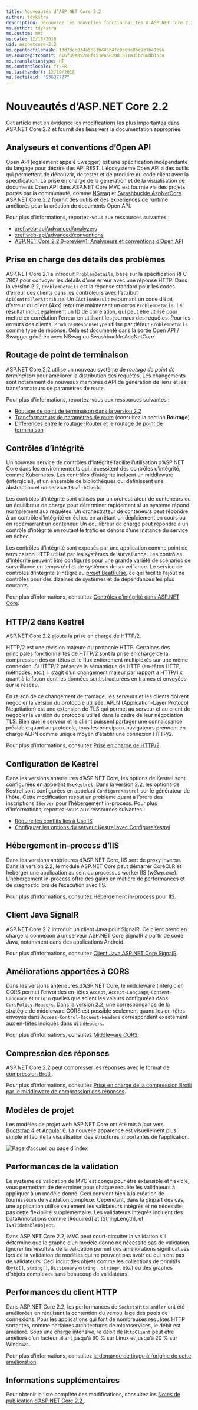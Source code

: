 ```yaml
---
title: Nouveautés d’ASP.NET Core 2.2
author: tdykstra
description: Découvrez les nouvelles fonctionnalités d’ASP.NET Core 2.2.
ms.author: tdykstra
ms.custom: mvc
ms.date: 12/18/2018
uid: aspnetcore-2.2
ms.openlocfilehash: 13d7dec834a5661b445b4fc0c0be8be9b7b41b9e
ms.sourcegitcommit: 816f39e852a8f453e8682081871a31bc66db153a
ms.translationtype: HT
ms.contentlocale: fr-FR
ms.lasthandoff: 12/19/2018
ms.locfileid: "53637727"
---
```

# <a name="whats-new-in-aspnet-core-22"></a>Nouveautés d’ASP.NET Core 2.2

Cet article met en évidence les modifications les plus importantes dans ASP.NET Core 2.2 et fournit des liens vers la documentation appropriée.

## <a name="open-api-analyzers--conventions"></a>Analyseurs et conventions d’Open API

Open API (également appelé Swagger) est une spécification indépendante du langage pour décrire des API REST. L’écosystème Open API a des outils qui permettent de découvrir, de tester et de produire du code client avec la spécification. La prise en charge de la génération et de la visualisation de documents Open API dans ASP.NET Core MVC est fournie via des projets portés par la communauté, comme [NSwag](https://github.com/RSuter/NSwag) et [Swashbuckle.AspNetCore](https://github.com/domaindrivendev/Swashbuckle.AspNetCore). ASP.NET Core 2.2 fournit des outils et des expériences de runtime améliorés pour la création de documents Open API.

Pour plus d'informations, reportez-vous aux ressources suivantes :

* <xref:web-api/advanced/analyzers>
* <xref:web-api/advanced/conventions>
* [ASP.NET Core 2.2.0-preview1: Analyseurs et conventions d’Open API](https://blogs.msdn.microsoft.com/webdev/2018/08/23/asp-net-core-2-20-preview1-open-api-analyzers-conventions/)

## <a name="problem-details-support"></a>Prise en charge des détails des problèmes

ASP.NET Core 2.1 a introduit `ProblemDetails`, basé sur la spécification RFC 7807 pour convoyer les détails d’une erreur avec une réponse HTTP. Dans la version 2.2, `ProblemDetails` est la réponse standard pour les codes d’erreur des clients dans les contrôleurs avec l’attribut `ApiControllerAttribute`. Un `IActionResult` retournant un code d’état d’erreur du client (4xx) retourne maintenant un corps `ProblemDetails`. Le résultat inclut également un ID de corrélation, qui peut être utilisé pour mettre en corrélation l’erreur en utilisant les journaux des requêtes. Pour les erreurs des clients, `ProducesResponseType` utilise par défaut `ProblemDetails` comme type de réponse. Cela est documenté dans la sortie Open API / Swagger générée avec NSwag ou Swashbuckle.AspNetCore.

## <a name="endpoint-routing"></a>Routage de point de terminaison

ASP.NET Core 2.2 utilise un nouveau système de *routage de point de terminaison* pour améliorer la distribution des requêtes. Les changements sont notamment de nouveaux membres d’API de génération de liens et les transformateurs de paramètres de route.

Pour plus d'informations, reportez-vous aux ressources suivantes :

* [Routage de point de terminaison dans la version 2.2](https://blogs.msdn.microsoft.com/webdev/2018/08/27/asp-net-core-2-2-0-preview1-endpoint-routing/)
* [Transformateurs de paramètres de route](https://www.hanselman.com/blog/ASPNETCore22ParameterTransformersForCleanURLGenerationAndSlugsInRazorPagesOrMVC.aspx) (consultez la section **Routage**)
* [Différences entre le routage IRouter et le routage de point de terminaison](xref:fundamentals/routing?view=aspnetcore-2.2#differences-from-earlier-versions-of-routing)

## <a name="health-checks"></a>Contrôles d’intégrité

Un nouveau service de contrôles d’intégrité facilite l’utilisation d’ASP.NET Core dans les environnements qui nécessitent des contrôles d’intégrité, comme Kubernetes. Les contrôles d’intégrité incluent un middleware (intergiciel), et un ensemble de bibliothèques qui définissent une abstraction et un service `IHealthCheck`.

Les contrôles d’intégrité sont utilisés par un orchestrateur de conteneurs ou un équilibreur de charge pour déterminer rapidement si un système répond normalement aux requêtes. Un orchestrateur de conteneurs peut répondre à un contrôle d’intégrité en échec en arrêtant un déploiement en cours ou en redémarrant un conteneur. Un équilibreur de charge peut répondre à un contrôle d’intégrité en routant le trafic en dehors d’une instance du service en échec.

Les contrôles d’intégrité sont exposés par une application comme point de terminaison HTTP utilisé par les systèmes de surveillance. Les contrôles d’intégrité peuvent être configurés pour une grande variété de scénarios de surveillance en temps réel et de systèmes de surveillance. Le service de contrôles d’intégrité s’intègre au [projet BeatPulse](https://github.com/Xabaril/BeatPulse), ce qui facilite l’ajout de contrôles pour des dizaines de systèmes et de dépendances les plus courants.

Pour plus d’informations, consultez [Contrôles d’intégrité dans ASP.NET Core](xref:host-and-deploy/health-checks).

## <a name="http2-in-kestrel"></a>HTTP/2 dans Kestrel

ASP.NET Core 2.2 ajoute la prise en charge de HTTP/2. 

HTTP/2 est une révision majeure du protocole HTTP. Certaines des principales fonctionnalités de HTTP/2 sont la prise en charge de la compression des en-têtes et le flux entièrement multiplexés sur une même connexion. Si HTTP/2 préserve la sémantique de HTTP (en-têtes HTTP, méthodes, etc.), il s’agit d’un changement majeur par rapport à HTTP/1.x quant à la façon dont les données sont structurées en trames et envoyées sur le réseau.

En raison de ce changement de tramage, les serveurs et les clients doivent négocier la version du protocole utilisée. APLN (Application-Layer Protocol Negotiation) est une extension de TLS qui permet au serveur et au client de négocier la version du protocole utilisé dans le cadre de leur négociation TLS. Bien que le serveur et le client puissent partager une connaissance préalable quant au protocole, tous les principaux navigateurs prennent en charge ALPN comme unique moyen d’établir une connexion HTTP/2.

Pour plus d’informations, consultez [Prise en charge de HTTP/2](xref:fundamentals/servers/index?view=aspnetcore-2.2#http2-support).

## <a name="kestrel-configuration"></a>Configuration de Kestrel

Dans les versions antérieures d’ASP.NET Core, les options de Kestrel sont configurées en appelant `UseKestrel`. Dans la version 2.2, les options de Kestrel sont configurées en appelant `ConfigureKestrel` sur le générateur de l’hôte. Cette modification résout un problème quant à l’ordre des inscriptions `IServer` pour l’hébergement in-process. Pour plus d'informations, reportez-vous aux ressources suivantes :

* [Réduire les conflits liés à UseIIS](https://github.com/aspnet/KestrelHttpServer/issues/2760)
* [Configurer les options du serveur Kestrel avec ConfigureKestrel](xref:fundamentals/servers/kestrel?view=aspnetcore-2.2#how-to-use-kestrel-in-aspnet-core-apps)

## <a name="iis-in-process-hosting"></a>Hébergement in-process d’IIS

Dans les versions antérieures d’ASP.NET Core, IIS sert de proxy inverse. Dans la version 2.2, le module ASP.NET Core peut démarrer CoreCLR et héberger une application au sein du processus worker IIS (*w3wp.exe*). L’hébergement in-process offre des gains en matière de performances et de diagnostic lors de l’exécution avec IIS.

Pour plus d’informations, consultez [Hébergement in-process pour IIS](xref:host-and-deploy/aspnet-core-module?view=aspnetcore-2.2#in-process-hosting-model).

## <a name="signalr-java-client"></a>Client Java SignalR

ASP.NET Core 2.2 introduit un client Java pour SignalR. Ce client prend en charge la connexion à un serveur ASP.NET Core SignalR à partir de code Java, notamment dans des applications Android.

Pour plus d’informations, consultez [Client Java ASP.NET Core SignalR](https://docs.microsoft.com/aspnet/core/signalr/java-client?view=aspnetcore-2.2).

## <a name="cors-improvements"></a>Améliorations apportées à CORS

Dans les versions antérieures d’ASP.NET Core, le middleware (intergiciel) CORS permet l’envoi des en-têtes `Accept`, `Accept-Language`, `Content-Language` et `Origin` quelles que soient les valeurs configurées dans `CorsPolicy.Headers`. Dans la version 2.2, une correspondance de la stratégie de middleware CORS est possible seulement quand les en-têtes envoyés dans `Access-Control-Request-Headers` correspondent exactement aux en-têtes indiqués dans `WithHeaders`.

Pour plus d’informations, consultez [Middleware CORS](xref:security/cors?view=aspnetcore-2.2#set-the-allowed-request-headers).

## <a name="response-compression"></a>Compression des réponses

ASP.NET Core 2.2 peut compresser les réponses avec le [format de compression Brotli](https://tools.ietf.org/html/rfc7932).

Pour plus d’informations, consultez [Prise en charge de la compression Brotli par le middleware de compression des réponses](xref:performance/response-compression?view=aspnetcore-2.2#brotli-compression-provider).

## <a name="project-templates"></a>Modèles de projet

Les modèles de projet web ASP.NET Core ont été mis à jour vers [Bootstrap 4](https://getbootstrap.com/docs/4.1/migration/) et [Angular 6](https://blog.angular.io/version-6-of-angular-now-available-cc56b0efa7a4). La nouvelle apparence est visuellement plus simple et facilite la visualisation des structures importantes de l’application.

![Page d’accueil ou page d’index](~/tutorials/razor-pages/razor-pages-start/_static/home2.2.png)

## <a name="validation-performance"></a>Performances de la validation

Le système de validation de MVC est conçu pour être extensible et flexible, vous permettant de déterminer pour chaque requête les validateurs à appliquer à un modèle donné. Ceci convient bien à la création de fournisseurs de validation complexe. Cependant, dans la plupart des cas, une application utilise seulement les validateurs intégrés et ne nécessite pas cette flexibilité supplémentaire. Les validateurs intégrés incluent des DataAnnotations comme [Required] et [StringLength], et `IValidatableObject`.

Dans ASP.NET Core 2.2, MVC peut court-circuiter la validation s’il détermine que le graphe d’un modèle donné ne nécessite pas de validation. Ignorer les résultats de la validation permet des améliorations significatives lors de la validation de modèles qui ne peuvent pas avoir ou qui n’ont pas de validateurs. Ceci inclut des objets comme les collections de primitifs (`byte[]`, `string[]`, `Dictionary<string, string>`, etc.) ou des graphes d’objets complexes sans beaucoup de validateurs.

## <a name="http-client-performance"></a>Performances du client HTTP

Dans ASP.NET Core 2.2, les performances de `SocketsHttpHandler` ont été améliorées en réduisant la contention du verrouillage des pools de connexions. Pour les applications qui font de nombreuses requêtes HTTP sortantes, comme certaines architectures de microservices, le débit est amélioré. Sous une charge intensive, le débit de `HttpClient` peut être amélioré d’un facteur allant jusqu’à 60 % sur Linux et jusqu’à 20 % sur Windows.

Pour plus d’informations, consultez [la demande de tirage à l’origine de cette amélioration](https://github.com/dotnet/corefx/pull/32568).

## <a name="additional-information"></a>Informations supplémentaires

Pour obtenir la liste complète des modifications, consultez les [Notes de publication d’ASP.NET Core 2.2 ](https://github.com/aspnet/Home/releases/tag/2.2.0).
